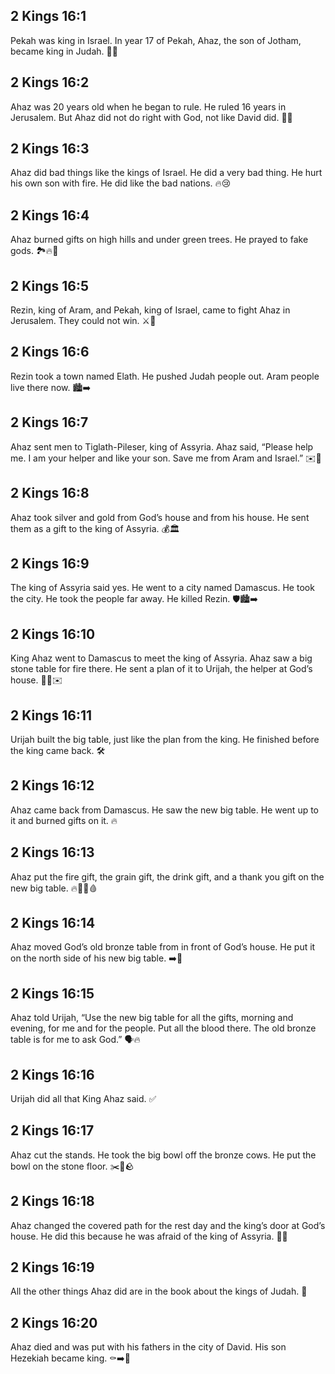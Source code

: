 ## 2 Kings 16:1
Pekah was king in Israel. In year 17 of Pekah, Ahaz, the son of Jotham, became king in Judah. 👑📆
## 2 Kings 16:2
Ahaz was 20 years old when he began to rule. He ruled 16 years in Jerusalem. But Ahaz did not do right with God, not like David did. 🚫🙏
## 2 Kings 16:3
Ahaz did bad things like the kings of Israel. He did a very bad thing. He hurt his own son with fire. He did like the bad nations. 🔥😢
## 2 Kings 16:4
Ahaz burned gifts on high hills and under green trees. He prayed to fake gods. 🏞️🔥🌳
## 2 Kings 16:5
Rezin, king of Aram, and Pekah, king of Israel, came to fight Ahaz in Jerusalem. They could not win. ⚔️🏰
## 2 Kings 16:6
Rezin took a town named Elath. He pushed Judah people out. Aram people live there now. 🏙️➡️
## 2 Kings 16:7
Ahaz sent men to Tiglath-Pileser, king of Assyria. Ahaz said, “Please help me. I am your helper and like your son. Save me from Aram and Israel.” ✉️👑
## 2 Kings 16:8
Ahaz took silver and gold from God’s house and from his house. He sent them as a gift to the king of Assyria. 💰🏛️
## 2 Kings 16:9
The king of Assyria said yes. He went to a city named Damascus. He took the city. He took the people far away. He killed Rezin. 🛡️🏙️➡️
## 2 Kings 16:10
King Ahaz went to Damascus to meet the king of Assyria. Ahaz saw a big stone table for fire there. He sent a plan of it to Urijah, the helper at God’s house. 🧱🔥✉️
## 2 Kings 16:11
Urijah built the big table, just like the plan from the king. He finished before the king came back. 🛠️
## 2 Kings 16:12
Ahaz came back from Damascus. He saw the new big table. He went up to it and burned gifts on it. 🔥
## 2 Kings 16:13
Ahaz put the fire gift, the grain gift, the drink gift, and a thank you gift on the new big table. 🔥🍞🥤🩸
## 2 Kings 16:14
Ahaz moved God’s old bronze table from in front of God’s house. He put it on the north side of his new big table. ➡️🧭
## 2 Kings 16:15
Ahaz told Urijah, “Use the new big table for all the gifts, morning and evening, for me and for the people. Put all the blood there. The old bronze table is for me to ask God.” 🗣️🔥
## 2 Kings 16:16
Urijah did all that King Ahaz said. ✅
## 2 Kings 16:17
Ahaz cut the stands. He took the big bowl off the bronze cows. He put the bowl on the stone floor. ✂️🐂🪨
## 2 Kings 16:18
Ahaz changed the covered path for the rest day and the king’s door at God’s house. He did this because he was afraid of the king of Assyria. 🚪😨
## 2 Kings 16:19
All the other things Ahaz did are in the book about the kings of Judah. 📖
## 2 Kings 16:20
Ahaz died and was put with his fathers in the city of David. His son Hezekiah became king. ⚰️➡️👑
